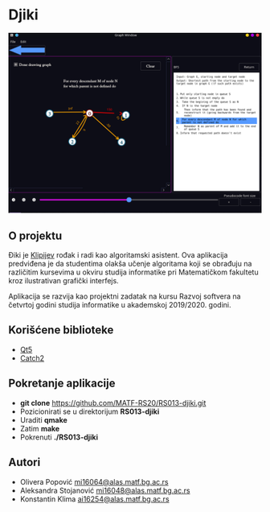 # Djiki

![Trenutni izgled aplikacije](https://github.com/MATF-RS20/RS013-djiki/blob/master/screenshots/final.png)

## O projektu
Điki je [Klipijev](https://en.wikipedia.org/wiki/Office_Assistant) rođak i radi kao algoritamski asistent.
Ova aplikacija predviđena je da studentima olakša učenje algoritama koji se obrađuju na različitim kursevima
u okviru studija informatike pri Matematičkom fakultetu kroz ilustrativan grafički interfejs.

Aplikacija se razvija kao projektni zadatak na kursu Razvoj softvera na četvrtoj godini studija informatike
u akademskoj 2019/2020. godini.

## Korišćene biblioteke

+ [Qt5](https://www.qt.io/)
+ [Catch2](https://github.com/catchorg/Catch2)

## Pokretanje aplikacije

+ **git clone** https://github.com/MATF-RS20/RS013-djiki.git
+ Pozicionirati se u direktorijum **RS013-djiki**
+ Uraditi **qmake**
+ Zatim **make**
+ Pokrenuti **./RS013-djiki**

## Autori
+ Olivera Popović [mi16064@alas.matf.bg.ac.rs](mailto:mi16064@alas.matf.bg.ac.rs)
+ Aleksandra Stojanović [mi16048@alas.matf.bg.ac.rs](mailto:mi16048@alas.matf.bg.ac.rs)
+ Konstantin Klima [ai16254@alas.matf.bg.ac.rs](mailto:ai16254@alas.matf.bg.ac.rs)
